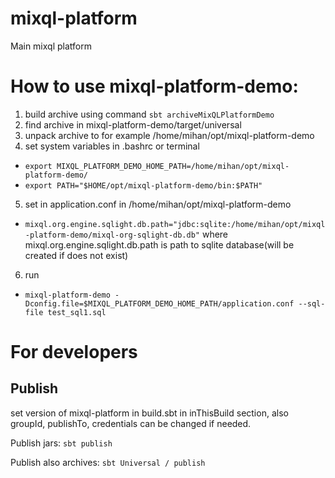 # mixql-platform
Main mixql platform

# How to use mixql-platform-demo:

1. build archive using command `sbt archiveMixQLPlatformDemo`
2. find archive in mixql-platform-demo/target/universal
3. unpack archive to for example /home/mihan/opt/mixql-platform-demo
4. set system variables in .bashrc or terminal
* `export MIXQL_PLATFORM_DEMO_HOME_PATH=/home/mihan/opt/mixql-platform-demo/`
* `export PATH="$HOME/opt/mixql-platform-demo/bin:$PATH"`
5. set in application.conf in /home/mihan/opt/mixql-platform-demo
* `mixql.org.engine.sqlight.db.path="jdbc:sqlite:/home/mihan/opt/mixql-platform-demo/mixql-org-sqlight-db.db"`
  where mixql.org.engine.sqlight.db.path is path to sqlite database(will be created if does not exist)
6. run
* `mixql-platform-demo -Dconfig.file=$MIXQL_PLATFORM_DEMO_HOME_PATH/application.conf --sql-file test_sql1.sql`



# For developers
## Publish
set version of mixql-platform in build.sbt in inThisBuild section, also groupId, publishTo, credentials can be changed
if needed.

Publish jars: `sbt publish`

Publish also archives: `sbt Universal / publish`